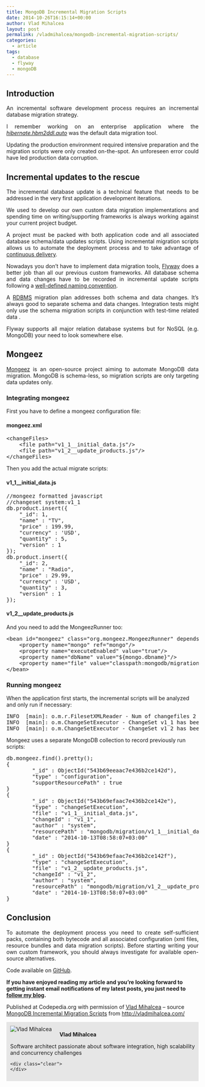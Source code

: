 ```yaml
---
title: MongoDB Incremental Migration Scripts
date: 2014-10-26T16:15:14+00:00
author: Vlad Mihalcea
layout: post
permalink: /vladmihalcea/mongodb-incremental-migration-scripts/
categories:
  - article
tags:
  - database
  - flyway
  - mongoDB
---
```

## Introduction

<p style="text-align: justify;">
  An incremental software development process requires an incremental database migration strategy.
</p>

<p style="text-align: justify;">
  I remember working on an enterprise application where the <a href="http://docs.jboss.org/hibernate/orm/4.3/manual/en-US/html/ch03.html#configuration-misc-properties"><em>hibernate.hbm2ddl.auto</em></a> was the default data migration tool.
</p>

<p style="text-align: justify;">
  Updating the production environment required intensive preparation and the migration scripts were only created on-the-spot. An unforeseen error could have led production data corruption.<!--more-->
</p>

## Incremental updates to the rescue

<p style="text-align: justify;">
  The incremental database update is a technical feature that needs to be addressed in the very first application development iterations.
</p>

<p style="text-align: justify;">
  We used to develop our own custom data migration implementations and spending time on writing/supporting frameworks is always working against your current project budget.
</p>

<p style="text-align: justify;">
  A project must be packed with both application code and all associated database schema/data updates scripts. Using incremental migration scripts allows us to automate the deployment process and to take advantage of <a href="http://en.wikipedia.org/wiki/Continuous_delivery">continuous delivery</a>.
</p>

<p style="text-align: justify;">
  Nowadays you don’t have to implement data migration tools, <a href="http://flywaydb.org/">Flyway</a> does a better job than all our previous custom frameworks. All database schema and data changes have to be recorded in incremental update scripts following a <a href="http://flywaydb.org/documentation/migration/">well-defined naming convention</a>.
</p>

<p style="text-align: justify;">
  A <a href="http://en.wikipedia.org/wiki/Relational_database_management_system">RDBMS</a> migration plan addresses both schema and data changes. It’s always good to separate schema and data changes. Integration tests might only use the schema migration scripts in conjunction with test-time related data .
</p>

<p style="text-align: justify;">
  Flyway supports all major relation database systems but for NoSQL (e.g. MongoDB) your need to look somewhere else.
</p>

## Mongeez

<p style="text-align: justify;">
  <a href="https://github.com/secondmarket/mongeez">Mongeez</a> is an open-source project aiming to automate MongoDB data migration. MongoDB is schema-less, so migration scripts are only targeting data updates only.
</p>

### Integrating mongeez

First you have to define a mongeez configuration file:

#### mongeez.xml

<pre class="lang:default decode:true ">&lt;changeFiles&gt;
    &lt;file path="v1_1__initial_data.js"/&gt;
    &lt;file path="v1_2__update_products.js"/&gt;
&lt;/changeFiles&gt;</pre>

Then you add the actual migrate scripts:

#### v1\_1\_\_initial\_data.js

<pre class="lang:js decode:true ">//mongeez formatted javascript
//changeset system:v1_1
db.product.insert({
    "_id": 1,
    "name" : "TV",
    "price" : 199.99,
    "currency" : 'USD',
    "quantity" : 5,
    "version" : 1
});
db.product.insert({
    "_id": 2,
    "name" : "Radio",
    "price" : 29.99,
    "currency" : 'USD',
    "quantity" : 3,
    "version" : 1
});</pre>

#### v1\_2\_\_update\_products.js

And you need to add the MongeezRunner too:

<pre class="lang:default decode:true ">&lt;bean id="mongeez" class="org.mongeez.MongeezRunner" depends-on="mongo"&gt;
    &lt;property name="mongo" ref="mongo"/&gt;
    &lt;property name="executeEnabled" value="true"/&gt;
    &lt;property name="dbName" value="${mongo.dbname}"/&gt;
    &lt;property name="file" value="classpath:mongodb/migration/mongeez.xml"/&gt;
&lt;/bean&gt;</pre>

### Running mongeez

When the application first starts, the incremental scripts will be analyzed and only run if necessary:

<pre class="lang:sh decode:true ">INFO  [main]: o.m.r.FilesetXMLReader - Num of changefiles 2
INFO  [main]: o.m.ChangeSetExecutor - ChangeSet v1_1 has been executed
INFO  [main]: o.m.ChangeSetExecutor - ChangeSet v1_2 has been executed</pre>

Mongeez uses a separate MongoDB collection to record previously run scripts:

<pre class="lang:js decode:true ">db.mongeez.find().pretty();
{
        "_id" : ObjectId("543b69eeaac7e436b2ce142d"),
        "type" : "configuration",
        "supportResourcePath" : true
}
{
        "_id" : ObjectId("543b69efaac7e436b2ce142e"),
        "type" : "changeSetExecution",
        "file" : "v1_1__initial_data.js",
        "changeId" : "v1_1",
        "author" : "system",
        "resourcePath" : "mongodb/migration/v1_1__initial_data.js",
        "date" : "2014-10-13T08:58:07+03:00"
}
{
        "_id" : ObjectId("543b69efaac7e436b2ce142f"),
        "type" : "changeSetExecution",
        "file" : "v1_2__update_products.js",
        "changeId" : "v1_2",
        "author" : "system",
        "resourcePath" : "mongodb/migration/v1_2__update_products.js",
        "date" : "2014-10-13T08:58:07+03:00"
}</pre>

## Conclusion

<p style="text-align: justify;">
  To automate the deployment process you need to create self-sufficient packs, containing both bytecode and all associated configuration (xml files, resource bundles and data migration scripts). Before starting writing your own custom framework, you should always investigate for available open-source alternatives.
</p>

Code available on [GitHub](https://github.com/vladmihalcea/vladmihalcea.wordpress.com/tree/master/mongodb-facts).

**If you have enjoyed reading my article and you’re looking forward to getting instant email notifications of my latest posts, you just need to [follow my blog](http://vladmihalcea.com/2014/10/17/mongodb-incremental-migration-scripts/follow-me/).**

<p class="note_normal">
  Published at Codepedia.org with permission of <a title="http://www.codepedia.org/author/vladmihalcea" href="http://www.codepedia.org/author/vladmihalcea" target="_blank">Vlad Mihalcea</a> &#8211; source <a title="http://vladmihalcea.com/2014/10/17/mongodb-incremental-migration-scripts/" href="http://vladmihalcea.com/2014/10/17/mongodb-incremental-migration-scripts/" target="_blank">MongoDB Incremental Migration Scripts</a> from <a title="http://vladmihalcea.com/" href="http://vladmihalcea.com/" target="_blank">http://vladmihalcea.com/</a>
</p>

<div id="about_author" style="background-color: #e6e6e6; padding: 10px;">
  <img id="author_portrait" style="float: left; margin-right: 20px;" src="https://lh5.googleusercontent.com/-TE09duPdvbA/U1pkmDy2uSI/AAAAAAAACUM/0AVivijfro4/w896-h897-no/VladMihalcea.jpg" alt="Vlad Mihalcea" />

  <p id="about_author_header">
    <strong>Vlad Mihalcea</strong>
  </p>

  <div id="author_details" style="text-align: justify;">
    Software architect passionate about software integration, high scalability and concurrency challenges
  </div>

  <div id="follow_social" style="clear: both;">
    <div id="social_logos">
      <a class="icon-earth" href="http://vladmihalcea.com/" target="_blank"> </a> <a class="icon-googleplus" href="https://plus.google.com/102351970868518518557/posts" target="_blank"> </a> <a class="icon-twitter" href="https://twitter.com/vlad_mihalcea" target="_blank"> </a> <a class="icon-github" href="https://github.com/vladmihalcea" target="_blank"> </a> <a class="icon-linkedin" href="https://www.linkedin.com/pub/vlad-mihalcea/20/a59/580" target="_blank"> </a>
    </div>

    <div class="clear">
    </div>
  </div>
</div>
